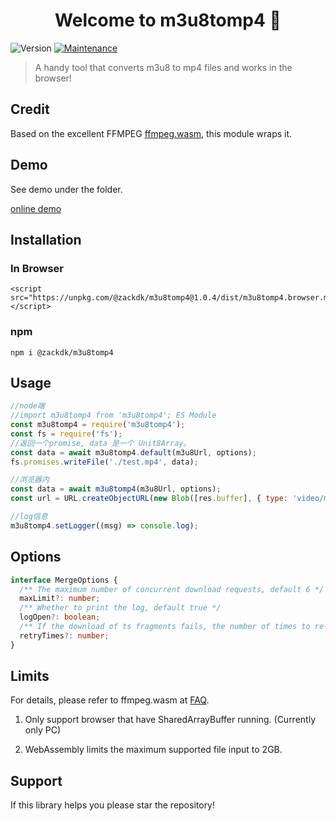 <h1 align="center">Welcome to m3u8tomp4 👋</h1>
<p>
  <img alt="Version" src="https://img.shields.io/badge/version-1.0.5-blue.svg?cacheSeconds=2592000" />
  <a href="https://github.com/CodeByZack/m3u8Tomp4/graphs/commit-activity" target="_blank">
    <img alt="Maintenance" src="https://img.shields.io/badge/Maintained%3F-yes-green.svg" />
  </a>
</p>

> A handy tool that converts m3u8 to mp4 files and works in the browser!

## Credit

Based on the excellent FFMPEG [ffmpeg.wasm](https://github.com/ffmpegwasm/ffmpeg.wasm), this module wraps it.

## Demo

See demo under the folder.

[online demo](https://m3u8-tomp4.vercel.app/index.html)

## Installation

### In Browser

```
<script src="https://unpkg.com/@zackdk/m3u8tomp4@1.0.4/dist/m3u8tomp4.browser.mini.js"></script>
```

### npm

```
npm i @zackdk/m3u8tomp4
```

## Usage

```javascript
//node端
//import m3u8tomp4 from 'm3u8tomp4'; ES Module
const m3u8tomp4 = require('m3u8tomp4');
const fs = require('fs');
//返回一个promise, data 是一个 Unit8Array。
const data = await m3u8tomp4.default(m3u8Url, options);
fs.promises.writeFile('./test.mp4', data);

//浏览器内
const data = await m3u8tomp4(m3u8Url, options);
const url = URL.createObjectURL(new Blob([res.buffer], { type: 'video/mp4' }));

//log信息
m3u8tomp4.setLogger((msg) => console.log);
```

## Options

```typescript
interface MergeOptions {
  /** The maximum number of concurrent download requests, default 6 */
  maxLimit?: number;
  /** Whether to print the log, default true */
  logOpen?: boolean;
  /** If the download of ts fragments fails, the number of times to re-download all failed fragments, the default is 3 */
  retryTimes?: number;
}
```

## Limits

For details, please refer to ffmpeg.wasm at [FAQ](https://github.com/ffmpegwasm/ffmpeg.wasm#faq).

1. Only support browser that have SharedArrayBuffer running. (Currently only PC)

2. WebAssembly limits the maximum supported file input to 2GB.

## Support

If this library helps you please star the repository!
